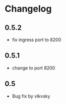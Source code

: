 # Changelog

## 0.5.2
- fix ingress port to 8200

## 0.5.1
- change to port 8200

## 0.5
- Bug fix by vlkvsky
